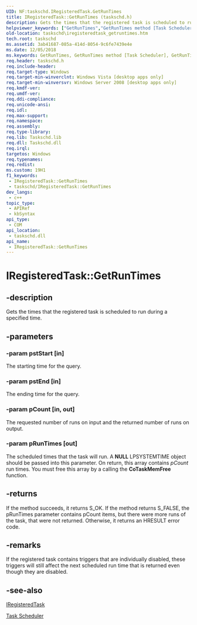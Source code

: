 ```yaml
---
UID: NF:taskschd.IRegisteredTask.GetRunTimes
title: IRegisteredTask::GetRunTimes (taskschd.h)
description: Gets the times that the registered task is scheduled to run during a specified time.
helpviewer_keywords: ["GetRunTimes","GetRunTimes method [Task Scheduler]","GetRunTimes method [Task Scheduler]","IRegisteredTask interface","IRegisteredTask interface [Task Scheduler]","GetRunTimes method","IRegisteredTask.GetRunTimes","IRegisteredTask::GetRunTimes","taskschd.iregisteredtask_getruntimes","taskschd/IRegisteredTask::GetRunTimes"]
old-location: taskschd\iregisteredtask_getruntimes.htm
tech.root: taskschd
ms.assetid: 3ab41687-085a-414d-8054-9c6fe7439e4e
ms.date: 12/05/2018
ms.keywords: GetRunTimes, GetRunTimes method [Task Scheduler], GetRunTimes method [Task Scheduler],IRegisteredTask interface, IRegisteredTask interface [Task Scheduler],GetRunTimes method, IRegisteredTask.GetRunTimes, IRegisteredTask::GetRunTimes, taskschd.iregisteredtask_getruntimes, taskschd/IRegisteredTask::GetRunTimes
req.header: taskschd.h
req.include-header: 
req.target-type: Windows
req.target-min-winverclnt: Windows Vista [desktop apps only]
req.target-min-winversvr: Windows Server 2008 [desktop apps only]
req.kmdf-ver: 
req.umdf-ver: 
req.ddi-compliance: 
req.unicode-ansi: 
req.idl: 
req.max-support: 
req.namespace: 
req.assembly: 
req.type-library: 
req.lib: Taskschd.lib
req.dll: Taskschd.dll
req.irql: 
targetos: Windows
req.typenames: 
req.redist: 
ms.custom: 19H1
f1_keywords:
 - IRegisteredTask::GetRunTimes
 - taskschd/IRegisteredTask::GetRunTimes
dev_langs:
 - c++
topic_type:
 - APIRef
 - kbSyntax
api_type:
 - COM
api_location:
 - taskschd.dll
api_name:
 - IRegisteredTask::GetRunTimes
---
```


# IRegisteredTask::GetRunTimes


## -description

Gets the times that the registered task is scheduled to run during a specified time.

## -parameters

### -param pstStart [in]

The starting time for the query.

### -param pstEnd [in]

The ending time for the query.

### -param pCount [in, out]

The requested number of runs on input and the returned number of runs on output.

### -param pRunTimes [out]

The scheduled times that the task will run. A <b>NULL</b> LPSYSTEMTIME object should be passed into this parameter. On return, this array contains <i>pCount</i> run times. You must free this array by a calling the <b>CoTaskMemFree</b> function.

## -returns

If the method succeeds, it returns S_OK. If the method returns S_FALSE, the pRunTimes parameter contains pCount items, but there were more runs of the task, that were not returned. Otherwise, it returns an HRESULT error code.

## -remarks

If the registered task contains triggers that are individually disabled, these triggers will still affect the next scheduled run time that is returned even though they are disabled.

## -see-also

<a href="/windows/desktop/api/taskschd/nn-taskschd-iregisteredtask">IRegisteredTask</a>



<a href="/windows/desktop/TaskSchd/task-scheduler-start-page">Task Scheduler</a>

